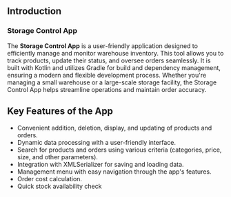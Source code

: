 ## Introduction

### Storage Control App

The **Storage Control App** is a user-friendly application designed to efficiently manage and monitor warehouse inventory.
This tool allows you to track products, update their status, and oversee orders seamlessly.
It is built with Kotlin and utilizes Gradle for build and dependency management, ensuring a modern and flexible development process.
Whether you're managing a small warehouse or a large-scale storage facility, the Storage Control App helps streamline operations and maintain order accuracy.

## Key Features of the App

- Convenient addition, deletion, display, and updating of products and orders.
- Dynamic data processing with a user-friendly interface.
- Search for products and orders using various criteria (categories, price, size, and other parameters).
- Integration with XMLSerializer for saving and loading data.
- Management menu with easy navigation through the app's features.
- Order cost calculation.
- Quick stock availability check
